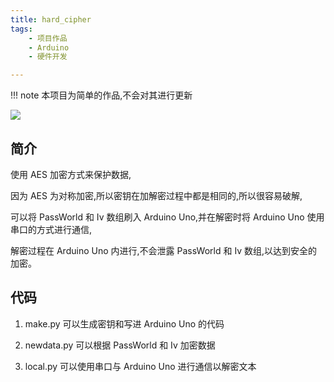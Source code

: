 ```yaml
---
title: hard_cipher
tags:
    - 项目作品
    - Arduino
    - 硬件开发

---
```


!!! note
    本项目为简单的作品,不会对其进行更新

[![](https://img.shields.io/badge/Github-liuzihaohao/hard_cipher-gree?style=flat-square)](https://github.com/liuzihaohao/hard_cipher)

## 简介

使用 AES 加密方式来保护数据,

因为 AES 为对称加密,所以密钥在加解密过程中都是相同的,所以很容易破解,

可以将 PassWorld 和 Iv 数组刷入 Arduino Uno,并在解密时将 Arduino Uno 使用串口的方式进行通信,

解密过程在 Arduino Uno 内进行,不会泄露 PassWorld 和 Iv 数组,以达到安全的加密。


## 代码

1. make.py 可以生成密钥和写进 Arduino Uno 的代码

2. newdata.py 可以根据 PassWorld 和 Iv 加密数据

3. local.py 可以使用串口与 Arduino Uno 进行通信以解密文本


<script src="https://giscus.app/client.js"
    data-repo="liuzihaohao/liuzihaohao.github.io"
    data-repo-id="R_kgDOI3HDkw"
    data-category="Announcements"
    data-category-id="DIC_kwDOI3HDk84CT4T2"
    data-mapping="pathname"
    data-strict="1"
    data-reactions-enabled="1"
    data-emit-metadata="0"
    data-input-position="top"
    data-theme="preferred_color_scheme"
    data-lang="zh-CN"
    data-loading="lazy"
    crossorigin="anonymous"
    async>
</script>
